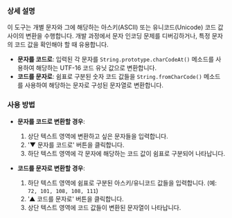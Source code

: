 ### 상세 설명

이 도구는 개별 문자와 그에 해당하는 아스키(ASCII) 또는 유니코드(Unicode) 코드 값 사이의 변환을 수행합니다. 개발 과정에서 문자 인코딩 문제를 디버깅하거나, 특정 문자의 코드 값을 확인해야 할 때 유용합니다.

- **문자를 코드로**: 입력된 각 문자를 `String.prototype.charCodeAt()` 메소드를 사용하여 해당하는 UTF-16 코드 유닛 값으로 변환합니다.
- **코드를 문자로**: 쉼표로 구분된 숫자 코드 값들을 `String.fromCharCode()` 메소드를 사용하여 해당하는 문자로 구성된 문자열로 변환합니다.

### 사용 방법

- **문자를 코드로 변환할 경우**:
  1. 상단 텍스트 영역에 변환하고 싶은 문자들을 입력합니다.
  2. '▼ 문자를 코드로' 버튼을 클릭합니다.
  3. 하단 텍스트 영역에 각 문자에 해당하는 코드 값이 쉼표로 구분되어 나타납니다.

- **코드를 문자로 변환할 경우**:
  1. 하단 텍스트 영역에 쉼표로 구분된 아스키/유니코드 값들을 입력합니다. (예: `72, 101, 108, 108, 111`)
  2. '▲ 코드를 문자로' 버튼을 클릭합니다.
  3. 상단 텍스트 영역에 코드 값들이 변환된 문자열이 나타납니다.

